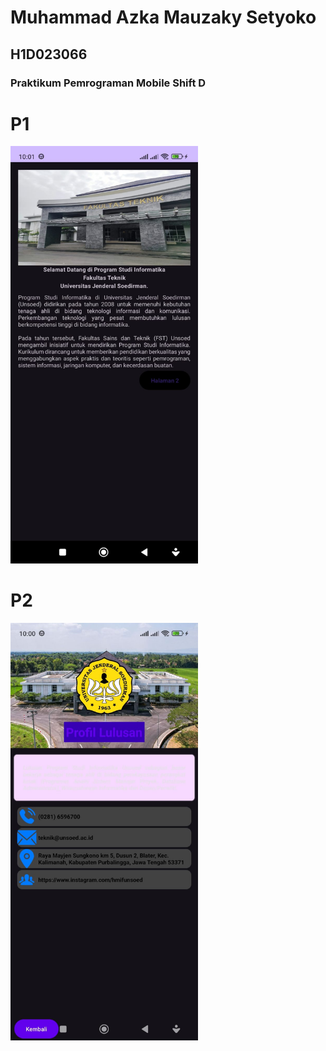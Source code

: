#   Muhammad Azka Mauzaky Setyoko
##  H1D023066
### Praktikum Pemrograman Mobile Shift D

# P1 
<img src="Gambar/sakrinsut1.jpg" width="300" alt="P1">  

# P2
<img src="Gambar/sakrinsut2.jpg" width="300" alt="P2">